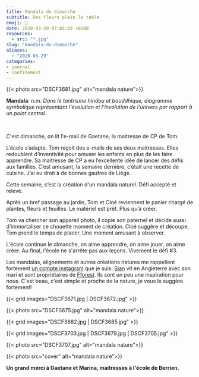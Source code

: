 ```yaml
---
title: Mandala du dimanche
subtitle: Des fleurs plein la table
emoji: 💐
date: 2020-03-29 07:03:03 +0200
resources:
  - src: "*.jpg"
slug: "mandala-du-dimanche"
aliases:
  - "2020-03-29"
categories:
- journal
- confinement
---
```


{{< photo src="DSCF3681.jpg" alt="mandala nature">}}

**Mandala**: n.m. _Dans le tantrisme hindou et bouddhique, diagramme symbolique représentant l'évolution et l'involution de l'univers par rapport à un point central._

<br/>

C'est dimanche, on lit l'e-mail de Gaetane, la maitresse de CP de Tom.

L’école s’adapte. Tom reçoit des e-mails de ses deux maitresses. Elles redoublent d’inventivité pour amuser les enfants en plus de les faire apprendre.
Sa maitresse de CP a eu l’excellente idée de lancer des défis aux familles. C’est amusant, la semaine dernière, c’était une recette de cuisine. J’ai eu droit à de bonnes gaufres de Liège.

Cette semaine, c’est la création d'un mandala naturel. Défi accepté et relevé.

Après un bref passage au jardin, Tom et Cloé reviennent le panier chargé de plantes, fleurs et feuilles. Le matériel est prêt. Plus qu’à créer.

Tom va chercher son appareil photo, il copie son paternel et décide aussi d’immortaliser ce chouette moment de création. Cloé suggère et découpe, Tom prend le temps de placer. Une moment amusant à observer.

L'école continue le dimanche, on aime apprendre, on aime jouer, on aime créer. Au final, l'école ne s'arrête pas aux leçons. Vivement le défi #3.

Les mandalas, alignements et autres créations natures me rappellent fortement [un compte instagram](https://www.instagram.com/coldatnight/) que je suis. [Sian](https://www.instagram.com/coldatnight/) vit en Angleterre avec son mari et sont propriétaires de [Fforest](https://www.coldatnight.co.uk). Ils sont un peu une inspiration pour nous. C'est beau, c'est simple et proche de la nature, je vous le suggère fortement!

{{< grid images="DSCF3671.jpg | DSCF3672.jpg" >}}

{{< photo src="DSCF3675.jpg" alt="mandala nature">}}

{{< grid images="DSCF3682.jpg | DSCF3685.jpg" >}}

{{< grid images="DSCF3703.jpg | DSCF3679.jpg | DSCF3705.jpg" >}}

{{< photo src="DSCF3707.jpg" alt="mandala nature">}}

{{< photo src="cover" alt="mandala nature">}}

**Un grand merci à Gaetane et Marina, maitresses à l'école de Berrien.**
